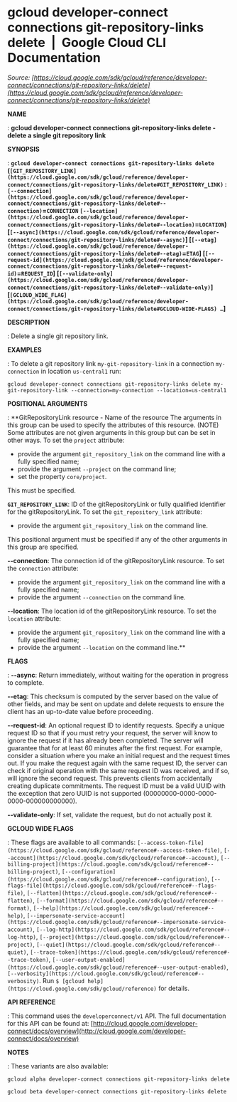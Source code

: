 # gcloud developer-connect connections git-repository-links delete  |  Google Cloud CLI Documentation

*Source: [https://cloud.google.com/sdk/gcloud/reference/developer-connect/connections/git-repository-links/delete](https://cloud.google.com/sdk/gcloud/reference/developer-connect/connections/git-repository-links/delete)*

**NAME**

: **gcloud developer-connect connections git-repository-links delete - delete a single git repository link**

**SYNOPSIS**

: **`gcloud developer-connect connections git-repository-links delete` (`[GIT_REPOSITORY_LINK](https://cloud.google.com/sdk/gcloud/reference/developer-connect/connections/git-repository-links/delete#GIT_REPOSITORY_LINK)` : `[--connection](https://cloud.google.com/sdk/gcloud/reference/developer-connect/connections/git-repository-links/delete#--connection)`=`CONNECTION` `[--location](https://cloud.google.com/sdk/gcloud/reference/developer-connect/connections/git-repository-links/delete#--location)`=`LOCATION`) [`[--async](https://cloud.google.com/sdk/gcloud/reference/developer-connect/connections/git-repository-links/delete#--async)`] [`[--etag](https://cloud.google.com/sdk/gcloud/reference/developer-connect/connections/git-repository-links/delete#--etag)`=`ETAG`] [`[--request-id](https://cloud.google.com/sdk/gcloud/reference/developer-connect/connections/git-repository-links/delete#--request-id)`=`REQUEST_ID`] [`[--validate-only](https://cloud.google.com/sdk/gcloud/reference/developer-connect/connections/git-repository-links/delete#--validate-only)`] [`[GCLOUD_WIDE_FLAG](https://cloud.google.com/sdk/gcloud/reference/developer-connect/connections/git-repository-links/delete#GCLOUD-WIDE-FLAGS) …`]**

**DESCRIPTION**

: Delete a single git repository link.

**EXAMPLES**

: To delete a git repository link `my-git-repository-link` in a
connection `my-connection` in location `us-central1` run:

```
gcloud developer-connect connections git-repository-links delete my-git-repository-link --connection=my-connection --location=us-central1
```

**POSITIONAL ARGUMENTS**

: **GitRepositoryLink resource - Name of the resource The arguments in this group
can be used to specify the attributes of this resource. (NOTE) Some attributes
are not given arguments in this group but can be set in other ways.
To set the `project` attribute:

- provide the argument `git_repository_link` on the command line with a
fully specified name;
- provide the argument `--project` on the command line;
- set the property `core/project`.

This must be specified.

**`GIT_REPOSITORY_LINK`**:
ID of the gitRepositoryLink or fully qualified identifier for the
gitRepositoryLink.
To set the `git_repository_link` attribute:

- provide the argument `git_repository_link` on the command line.

This positional argument must be specified if any of the other arguments in this
group are specified.

**--connection**:
The connection id of the gitRepositoryLink resource.
To set the `connection` attribute:

- provide the argument `git_repository_link` on the command line with a
fully specified name;
- provide the argument `--connection` on the command line.

**--location**:
The location id of the gitRepositoryLink resource.
To set the `location` attribute:

- provide the argument `git_repository_link` on the command line with a
fully specified name;
- provide the argument `--location` on the command line.**

**FLAGS**

: **--async**:
Return immediately, without waiting for the operation in progress to complete.

**--etag**:
This checksum is computed by the server based on the value of other fields, and
may be sent on update and delete requests to ensure the client has an up-to-date
value before proceeding.

**--request-id**:
An optional request ID to identify requests. Specify a unique request ID so that
if you must retry your request, the server will know to ignore the request if it
has already been completed. The server will guarantee that for at least 60
minutes after the first request.
For example, consider a situation where you make an initial request and the
request times out. If you make the request again with the same request ID, the
server can check if original operation with the same request ID was received,
and if so, will ignore the second request. This prevents clients from
accidentally creating duplicate commitments.
The request ID must be a valid UUID with the exception that zero UUID is not
supported (00000000-0000-0000-0000-000000000000).

**--validate-only**:
If set, validate the request, but do not actually post it.

**GCLOUD WIDE FLAGS**

: These flags are available to all commands: `[--access-token-file](https://cloud.google.com/sdk/gcloud/reference#--access-token-file)`,
`[--account](https://cloud.google.com/sdk/gcloud/reference#--account)`, `[--billing-project](https://cloud.google.com/sdk/gcloud/reference#--billing-project)`,
`[--configuration](https://cloud.google.com/sdk/gcloud/reference#--configuration)`,
`[--flags-file](https://cloud.google.com/sdk/gcloud/reference#--flags-file)`,
`[--flatten](https://cloud.google.com/sdk/gcloud/reference#--flatten)`, `[--format](https://cloud.google.com/sdk/gcloud/reference#--format)`, `[--help](https://cloud.google.com/sdk/gcloud/reference#--help)`, `[--impersonate-service-account](https://cloud.google.com/sdk/gcloud/reference#--impersonate-service-account)`,
`[--log-http](https://cloud.google.com/sdk/gcloud/reference#--log-http)`,
`[--project](https://cloud.google.com/sdk/gcloud/reference#--project)`, `[--quiet](https://cloud.google.com/sdk/gcloud/reference#--quiet)`, `[--trace-token](https://cloud.google.com/sdk/gcloud/reference#--trace-token)`, `[--user-output-enabled](https://cloud.google.com/sdk/gcloud/reference#--user-output-enabled)`,
`[--verbosity](https://cloud.google.com/sdk/gcloud/reference#--verbosity)`.
Run `$ [gcloud help](https://cloud.google.com/sdk/gcloud/reference)` for details.

**API REFERENCE**

: This command uses the `developerconnect/v1` API. The full
documentation for this API can be found at: [http://cloud.google.com/developer-connect/docs/overview](http://cloud.google.com/developer-connect/docs/overview)

**NOTES**

: These variants are also available:

```
gcloud alpha developer-connect connections git-repository-links delete
```

```
gcloud beta developer-connect connections git-repository-links delete
```